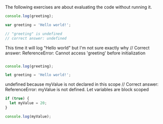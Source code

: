 The following exercises are about evaluating the code without running it. 

```javascript
console.log(greeting);

var greeting = 'Hello world!';

// "greeting" is undefined 
// correct answer: undefined 
``` 


This time it will log "Hello world" but I'm not sure exactly why 
// Correct answer: ReferenceError: Cannot access 'greeting' before initialization


```javascript

console.log(greeting);

let greeting = 'Hello world!';

``` 

undefined because myValue is not declared in this scope 
// Correct answer: ReferenceError: myValue is not defined. Let variables are block scoped 


```javascript
if (true) {
  let myValue = 20;
}

console.log(myValue);
```
